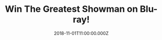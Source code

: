 ---
campaign-uuid: "c-a7665492-054d-468c-a692-7b610dab51e0"
type: "Competition"
category: "Entertainment"
date: "2018-11-01T11:00:00.000Z"
end-date: "2018-12-01T23:59:00.000Z"
disable-form: false
is_promoted: false
has_entry_page: true
title: "Win The Greatest Showman on Blu-ray!"
competition-description: "<p>We have in our hands the movie everybody is talking about…\
  \ The Greatest Showman on Blu-ray and we are giving it away to one of our lucky\
  \ members so can enjoy it as much as we did! Get ready to sing your heart out with\
  \ all the songs from this amazing musical!</p>\r\n<p>Are you a Hugh Jackman fan?\
  \ Click below for a chance to win!</p>"
hero-header: "Win The Greatest Showman on Blu-ray!"
terms-confirmation: "N/A"
banner-img: "https://assets.expresslyapp.com/asset-ab0f8669-94e2-4642-b5b8-ae263b620303.jpg"
logo-left-href: "http://club.expressly.io"
logo-left-image: "https://assets.expresslyapp.com/asset-5e2d1ad4-99ba-4c45-8deb-5f265abdc839.jpg"
logo-left-title: "Expressly Club"
bg-image-hero: "https://assets.expresslyapp.com/asset-bebafa1b-8a67-4c79-9fb7-af1365a38356.jpg"
bg-image-first: "https://assets.expresslyapp.com/asset-17044ba7-3fd6-4172-8420-0c1e61d85b29.jpg"
section1-content: "<p>Hugh Jackman leads an all-star cast in this bold and original\
  \ musical filled with infectious show stopping performances that will bring you\
  \ to your feet time and time again.Inspired by the story of P.T. Barnum (Jackman)\
  \ and celebrating the birth of show business, the film follows the visionary who\
  \ rose from nothing to create a mesmerising spectacle. This inspirational film also\
  \ stars Zac Efron, Michelle Williams, Rebecca Ferguson and Zendaya.</p>\r\n<p>The\
  \ Greatest Showman touches on another idea of these times: that of chosen families\
  \ built around allowing people to express who they are without reservation. “A big\
  \ idea in the film is that your real wealth is the people that you surround yourself\
  \ with and the people who love you,”…</p>\r\n<p>We love YOU as much as this musical\
  \ that’s why we want it give a copy on Blu-ray for you! Enter the form below for\
  \ a chance to win! Good luck!</p>"
entry-title: "Win The Greatest Showman on Blu-ray!"
entry-content: "Enter the draw to win The Greatest Showman on Blu-ray by completing\
  \ the form below before 23:59 on 1st of December 2018."
has-winner: false
prize-description: "The Greatest Showman on Blu-ray."
special-conditions: "Multiple entries are allowed up to one every day.\r\nThis competition\
  \ is also available on: https://aaa.nme.com/competitions/the-greatest-showman-blu-ray-giveaway"
---